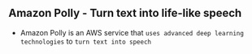 ## Amazon Polly - Turn text into life-like speech

- Amazon Polly is an AWS service that `uses advanced deep learning technologies` to `turn text into speech`
